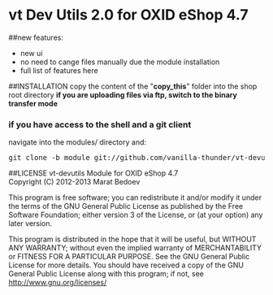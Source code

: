 vt Dev Utils 2.0 for OXID eShop 4.7
===========
##new features:
* new ui
* no need to cange files manually due the module installation
* full list of features here

##INSTALLATION
copy the content of the "**copy_this**" folder into the shop root directory
**if you are uploading files via ftp, switch to the binary transfer mode**

### if you have access to the shell and a git client
navigate into the modules/ directory and:
<pre>git clone -b module git://github.com/vanilla-thunder/vt-devutils.git</pre>


##LICENSE
vt-devutils Module for OXID eShop 4.7  
Copyright (C) 2012-2013  Marat Bedoev

This program is free software;
you can redistribute it and/or modify it under the terms of the GNU General Public License as published by the Free Software Foundation;
either version 3 of the License, or (at your option) any later version.

This program is distributed in the hope that it will be useful, but WITHOUT ANY WARRANTY;
without even the implied warranty of MERCHANTABILITY or FITNESS FOR A PARTICULAR PURPOSE. See the GNU General Public License for more details.
You should have received a copy of the GNU General Public License along with this program; if not, see <http://www.gnu.org/licenses/>

<img src="https://ma-be.info/piwik/piwik.php?idsite=2&amp;rec=1&mp;action_name=vt_devutils" style="border:0" alt="" />
